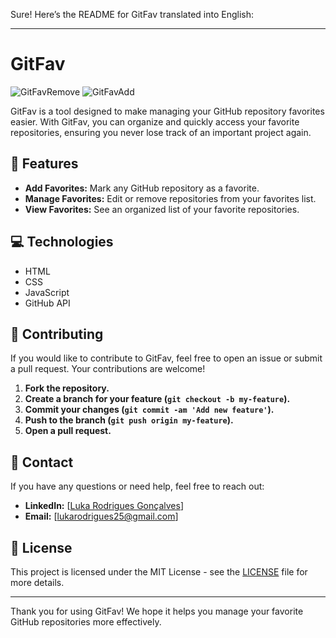 Sure! Here’s the README for GitFav translated into English:

---

# GitFav
![GitFavRemove](https://github.com/user-attachments/assets/2bb30312-b25f-4b9f-9ead-88cd2a7006a4)
![GitFavAdd](https://github.com/user-attachments/assets/7a064f45-a343-4c60-a803-9899286b6c79)

GitFav is a tool designed to make managing your GitHub repository favorites easier. With GitFav, you can organize and quickly access your favorite repositories, ensuring you never lose track of an important project again.

## 🚀 Features

- **Add Favorites:** Mark any GitHub repository as a favorite.
- **Manage Favorites:** Edit or remove repositories from your favorites list.
- **View Favorites:** See an organized list of your favorite repositories.

## 💻 Technologies

- HTML 
- CSS
- JavaScript
- GitHub API

## 🤝 Contributing

If you would like to contribute to GitFav, feel free to open an issue or submit a pull request. Your contributions are welcome!

1. **Fork the repository.**
2. **Create a branch for your feature (`git checkout -b my-feature`).**
3. **Commit your changes (`git commit -am 'Add new feature'`).**
4. **Push to the branch (`git push origin my-feature`).**
5. **Open a pull request.**

## 📧 Contact

If you have any questions or need help, feel free to reach out:

- **LinkedIn:** [[Luka Rodrigues Gonçalves](https://www.linkedin.com/in/luka-rodrigues-goncalves-3357512b4/)]
- **Email:** [lukarodrigues25@gmail.com]

## 📝 License

This project is licensed under the MIT License - see the [LICENSE](LICENSE) file for more details.

---

Thank you for using GitFav! We hope it helps you manage your favorite GitHub repositories more effectively.
